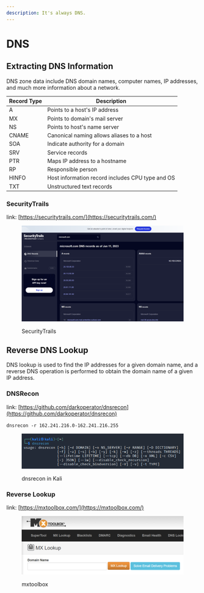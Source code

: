 ```yaml
---
description: It's always DNS.
---
```


# DNS

## Extracting DNS Information

DNS zone data include DNS domain names, computer names, IP addresses, and much more information about a network.

| Record Type | Description                                      |
| ----------- | ------------------------------------------------ |
| A           | Points to a host's IP address                    |
| MX          | Points to domain's mail server                   |
| NS          | Points to host's name server                     |
| CNAME       | Canonical naming allows aliases to a host        |
| SOA         | Indicate authority for a domain                  |
| SRV         | Service records                                  |
| PTR         | Maps IP address to a hostname                    |
| RP          | Responsible person                               |
| HINFO       | Host information record includes CPU type and OS |
| TXT         | Unstructured text records                        |

### SecurityTrails

link: [https://securitytrails.com/](https://securitytrails.com/)

<figure><img src="../../.gitbook/assets/image (6).png" alt=""><figcaption><p>SecurityTrails</p></figcaption></figure>

## Reverse DNS Lookup

DNS lookup is used to find the IP addresses for a given domain name, and a reverse DNS operation is performed to obtain the domain name of a given IP address.

### DNSRecon

link: [https://github.com/darkoperator/dnsrecon](https://github.com/darkoperator/dnsrecon)

```
dnsrecon -r 162.241.216.0-162.241.216.255
```

<figure><img src="../../.gitbook/assets/image.png" alt=""><figcaption><p>dnsrecon in Kali</p></figcaption></figure>

### Reverse Lookup

link: [https://mxtoolbox.com/](https://mxtoolbox.com/)

<figure><img src="../../.gitbook/assets/image (4).png" alt=""><figcaption><p>mxtoolbox</p></figcaption></figure>
